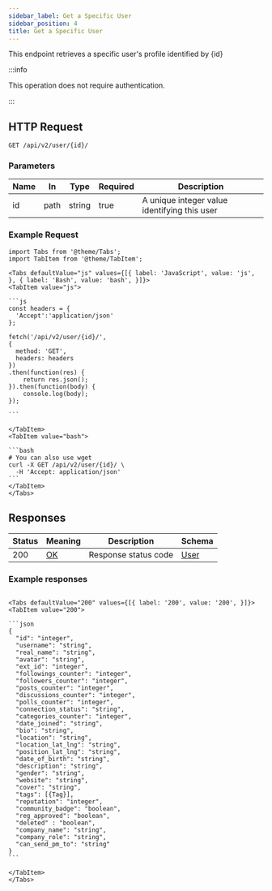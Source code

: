 ```yaml
---
sidebar_label: Get a Specific User
sidebar_position: 4
title: Get a Specific User
---
```


This endpoint retrieves a specific user's profile identified by \{id}

:::info

This operation does not require authentication.

:::

## HTTP Request

`GET /api/v2/user/{id}/`

### Parameters

|Name|In|Type|Required|Description|
|---|---|---|---|---|
|id|path|string|true|A unique integer value identifying this user|

### Example Request

````mdx-code-block
import Tabs from '@theme/Tabs';
import TabItem from '@theme/TabItem';

<Tabs defaultValue="js" values={[{ label: 'JavaScript', value: 'js', }, { label: 'Bash', value: 'bash', }]}>
<TabItem value="js">

```js
const headers = {
  'Accept':'application/json'
};

fetch('/api/v2/user/{id}/',
{
  method: 'GET',
  headers: headers
})
.then(function(res) {
    return res.json();
}).then(function(body) {
    console.log(body);
});

```

</TabItem>
<TabItem value="bash">

```bash
# You can also use wget
curl -X GET /api/v2/user/{id}/ \
  -H 'Accept: application/json'
```
</TabItem>
</Tabs>
````

## Responses

|Status|Meaning|Description|Schema|
|---|---|---|---|
|200|[OK](https://tools.ietf.org/html/rfc7231#section-6.3.1)|Response status code|[User](/docs/apireference/v2/schemas/user)|

### Example responses


````mdx-code-block

<Tabs defaultValue="200" values={[{ label: '200', value: '200', }]}>
<TabItem value="200">

```json
{
  "id": "integer",
  "username": "string",
  "real_name": "string",
  "avatar": "string",
  "ext_id": "integer",
  "followings_counter": "integer",
  "followers_counter": "integer",
  "posts_counter": "integer",
  "discussions_counter": "integer",
  "polls_counter": "integer",
  "connection_status": "string",
  "categories_counter": "integer",
  "date_joined": "string",
  "bio": "string",
  "location": "string",
  "location_lat_lng": "string",
  "position_lat_lng": "string",
  "date_of_birth": "string",
  "description": "string",
  "gender": "string",
  "website": "string",
  "cover": "string",
  "tags": [{Tag}],
  "reputation": "integer",
  "community_badge": "boolean",
  "reg_approved": "boolean",
  "deleted" : "boolean",
  "company_name": "string",
  "company_role": "string",
  "can_send_pm_to": "string"
}
```

</TabItem>
</Tabs>
````




